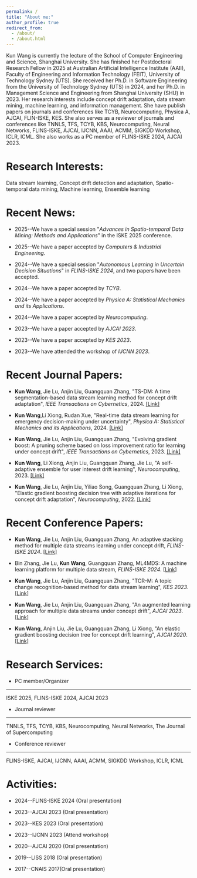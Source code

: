 ```yaml
---
permalink: /
title: "About me:"
author_profile: true
redirect_from: 
  - /about/
  - /about.html
---
```

 
Kun Wang is currently the lecture of the School of Computer Engineering and Science, Shanghai University. She has finished her Postdoctoral Research Fellow in 2025 at Australian Artificial Intelligence Institute (AAII), Faculty of Engineering and Information Technology (FEIT), University of Technology Sydney (UTS). She received her Ph.D. in Software Engineering from the University of Technology Sydney (UTS) in 2024, and her Ph.D. in Management Science and Engineering from Shanghai University (SHU) in 2023. Her research interests include concept drift adaptation, data stream mining, machine learning, and information management. She have publish papers on journals and conferences like TCYB, Neurocomputing, Physica A, AJCAI, FLIN-ISKE, KES. She also serves as a reviewer of journals and conferences like TNNLS, TFS, TCYB, KBS, Neurocomputing, Neural Networks, FLINS-ISKE, AJCAI, IJCNN, AAAI, ACMM, SIGKDD Workshop, ICLR, ICML. She also works as a PC member of FLINS-ISKE 2024, AJCAI 2023.

Research Interests:
======
Data stream learning, Concept drift detection and adaptation, Spatio-temporal data mining, Machine learning, Ensemble learning

Recent News:
======

* 2025--We have a special session "*Advances in Spatio-temporal Data Mining: Methods and Applications*" in the ISKE 2025 conference.

* 2025--We have a paper accepted by *Computers & Industrial Engineering*.

* 2024--We have a special session "*Autonomous Learning in Uncertain Decision Situations*" in *FLINS-ISKE 2024*, and two papers have been accepted.

* 2024--We have a paper accepted by *TCYB*.

* 2024--We have a paper accepted by *Physica A: Statistical Mechanics and its Applications*.

* 2024--We have a paper accepted by *Neurocomputing*.

* 2023--We have a paper accepted by *AJCAI 2023*.

* 2023--We have a paper accepted by *KES 2023*.

* 2023--We have attended the workshop of *IJCNN 2023*.

Recent Journal Papers:
======
- **Kun Wang**, Jie Lu, Anjin Liu, Guangquan Zhang, "TS-DM: A time segmentation-based data stream learning method for concept drift adaptation", *IEEE Transactions on Cybernetics*, 2024. [[Link]](https://ieeexplore.ieee.org/document/10633795)

- **Kun Wang**,Li Xiong, Rudan Xue, "Real-time data stream learning for emergency decision-making under uncertainty", *Physica A: Statistical Mechanics and its Applications*, 2024. [[Link]](https://ieeexplore.ieee.org/document/10633795)

- **Kun Wang**, Jie Lu, Anjin Liu, Guangquan Zhang, "Evolving gradient boost: A pruning scheme based on loss improvement ratio for learning under concept drift", *IEEE Transactions on Cybernetics*, 2023. [[Link]](https://ieeexplore.ieee.org/document/9562149)

- **Kun Wang**, Li Xiong, Anjin Liu, Guangquan Zhang, Jie Lu, "A self-adaptive ensemble for user interest drift learning", *Neurocomputing*, 2023. [[Link]](https://ieeexplore.ieee.org/document/9562149)

- **Kun Wang**, Jie Lu, Anjin Liu, Yiliao Song, Guangquan Zhang, Li Xiong, "Elastic gradient boosting decision tree with adaptive iterations for concept drift adaptation", *Neurocomputing*, 2022. [[Link]](https://ieeexplore.ieee.org/document/9562149)


Recent Conference Papers:
======
- **Kun Wang**, Jie Lu, Anjin Liu, Guangquan Zhang, An adaptive stacking method for multiple data streams learning under concept drift, *FLINS-ISKE 2024*. [[Link]](https://www.worldscientific.com/doi/10.1142/9789811294631_0034)

- Bin Zhang, Jie Lu, **Kun Wang**, Guangquan Zhang, ML4MDS: A machine learning platform for multiple data stream, *FLINS-ISKE 2024*. [[Link]](https://www.worldscientific.com/doi/10.1142/9789811294631_0034)
  
- **Kun Wang**, Jie Lu, Anjin Liu, Guangquan Zhang, "TCR-M: A topic change recognition-based method for data stream learning", *KES 2023*. [[Link]](https://www.sciencedirect.com/science/article/pii/S1877050923014515)

- **Kun Wang**, Jie Lu, Anjin Liu, Guangquan Zhang, "An augmented learning approach for multiple data streams under concept drift", *AJCAI 2023*. [[Link]](https://www.sciencedirect.com/science/article/pii/S187705092301451)
 
- **Kun Wang**, Anjin Liu, Jie Lu, Guangquan Zhang, Li Xiong, "An elastic gradient boosting decision tree for concept drift learning", *AJCAI 2020*. [[Link]](https://www.sciencedirect.com/science/article/pii/S1877050923014515)
  

Research Services:
======
* PC member/Organizer
------
ISKE 2025, FLINS-ISKE 2024, AJCAI 2023

* Journal reviewer
------
TNNLS, TFS, TCYB, KBS, Neurocomputing, Neural Networks, The Journal of Supercomputing

* Conference reviewer
------
FLINS-ISKE, AJCAI, IJCNN, AAAI, ACMM, SIGKDD Workshop, ICLR, ICML


Activities:
======
* 2024--FLINS-ISKE 2024 (Oral presentation)

* 2023--AJCAI 2023 (Oral presentation)

* 2023--KES 2023 (Oral presentation)

* 2023--IJCNN 2023 (Attend workshop)

* 2020--AJCAI 2020 (Oral presentation)

* 2019--LISS 2018 (Oral presentation)

* 2017--CNAIS 2017(Oral presentation)

